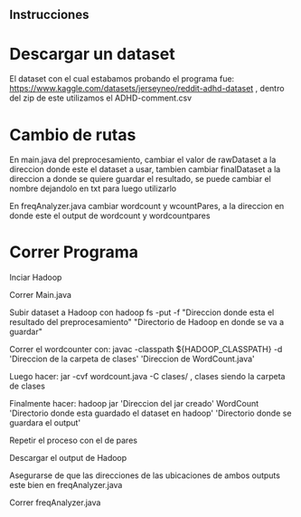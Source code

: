 ## Instrucciones

# Descargar un dataset
El dataset con el cual estabamos probando el programa fue: https://www.kaggle.com/datasets/jerseyneo/reddit-adhd-dataset , dentro del zip de este utilizamos el ADHD-comment.csv

# Cambio de rutas
En main.java del preprocesamiento, cambiar el valor de rawDataset a la direccion donde este el dataset a usar, tambien cambiar finalDataset a la direccion a donde se quiere guardar el resultado, se puede cambiar el nombre dejandolo en txt para luego utilizarlo

En freqAnalyzer.java cambiar wordcount y wcountPares, a la direccion en donde este el output de wordcount y wordcountpares

# Correr Programa
Inciar Hadoop

Correr Main.java

Subir dataset a Hadoop con hadoop fs -put -f "Direccion donde esta el resultado del preprocesamiento" "Directorio de Hadoop en donde se va a guardar"

Correr el wordcounter con: javac -classpath ${HADOOP_CLASSPATH} -d 'Direccion de la carpeta de clases' 'Direccion de WordCount.java'

Luego hacer: jar -cvf wordcount.java -C clases/ , clases siendo la carpeta de clases

Finalmente hacer: hadoop jar 'Direccion del jar creado' WordCount 'Directorio donde esta guardado el dataset en hadoop' 'Directorio donde se guardara el output'

Repetir el proceso con el de pares

Descargar el output de Hadoop

Asegurarse de que las direcciones de las ubicaciones de ambos outputs este bien en freqAnalyzer.java

Correr freqAnalyzer.java

